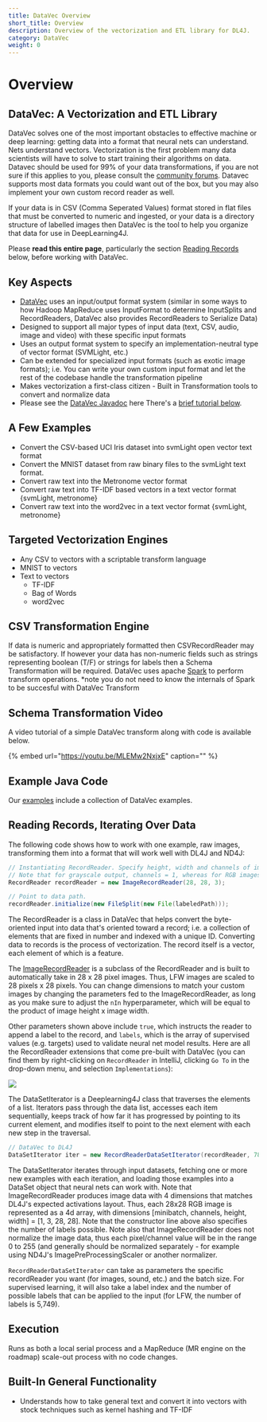 ```yaml
---
title: DataVec Overview
short_title: Overview
description: Overview of the vectorization and ETL library for DL4J.
category: DataVec
weight: 0
---
```


# Overview

## DataVec: A Vectorization and ETL Library

DataVec solves one of the most important obstacles to effective machine or deep learning: getting data into a format that neural nets can understand. Nets understand vectors. Vectorization is the first problem many data scientists will have to solve to start training their algorithms on data. Datavec should be used for 99% of your data transformations, if you are not sure if this applies to you, please consult the [community forums](https://community.konduit.ai/c/datavec/). Datavec supports most data formats you could want out of the box, but you may also implement your own custom record reader as well.

If your data is in CSV \(Comma Seperated Values\) format stored in flat files that must be converted to numeric and ingested, or your data is a directory structure of labelled images then DataVec is the tool to help you organize that data for use in DeepLearning4J.

Please **read this entire page**, particularly the section [Reading Records](overview.md#record) below, before working with DataVec.

## Key Aspects

* [DataVec](https://github.com/eclipse/deeplearning4j/tree/master/datavec) uses an input/output format system \(similar in some ways to how Hadoop MapReduce uses InputFormat to determine InputSplits and RecordReaders, DataVec also provides RecordReaders to Serialize Data\)
* Designed to support all major types of input data \(text, CSV, audio, image and video\) with these specific input formats
* Uses an output format system to specify an implementation-neutral type of vector format \(SVMLight, etc.\)
* Can be extended for specialized input formats \(such as exotic image formats\); i.e. You can write your own custom input format and let the rest of the codebase handle the transformation pipeline
* Makes vectorization a first-class citizen - Built in Transformation tools to convert and normalize data 
* Please see the [DataVec Javadoc](https://javadoc.io/doc/org.datavec/datavec-api/1.0.0-M1/index.html) here There's a [brief tutorial below](overview.md#tutorial). 

## A Few Examples

* Convert the CSV-based UCI Iris dataset into svmLight open vector text format
* Convert the MNIST dataset from raw binary files to the svmLight text format.
* Convert raw text into the Metronome vector format
* Convert raw text into TF-IDF based vectors in a text vector format {svmLight, metronome}
* Convert raw text into the word2vec in a text vector format {svmLight, metronome} 

## Targeted Vectorization Engines

* Any CSV to vectors with a scriptable transform language 
* MNIST to vectors
* Text to vectors
  * TF-IDF
  * Bag of Words
  * word2vec 

## CSV Transformation Engine

If data is numeric and appropriately formatted then CSVRecordReader may be satisfactory. If however your data has non-numeric fields such as strings representing boolean \(T/F\) or strings for labels then a Schema Transformation will be required. DataVec uses apache [Spark](http://spark.apache.org/) to perform transform operations. \*note you do not need to know the internals of Spark to be succesful with DataVec Transform

## Schema Transformation Video

A video tutorial of a simple DataVec transform along with code is available below.

{% embed url="https://youtu.be/MLEMw2NxjxE" caption="" %}

## Example Java Code

Our [examples](https://github.com/eclipse/deeplearning4j-examples) include a collection of DataVec examples.

## Reading Records, Iterating Over Data

The following code shows how to work with one example, raw images, transforming them into a format that will work well with DL4J and ND4J:

```java
// Instantiating RecordReader. Specify height, width and channels of images.
// Note that for grayscale output, channels = 1, whereas for RGB images, channels = 3
RecordReader recordReader = new ImageRecordReader(28, 28, 3);

// Point to data path. 
recordReader.initialize(new FileSplit(new File(labeledPath)));
```

The RecordReader is a class in DataVec that helps convert the byte-oriented input into data that's oriented toward a record; i.e. a collection of elements that are fixed in number and indexed with a unique ID. Converting data to records is the process of vectorization. The record itself is a vector, each element of which is a feature.

The [ImageRecordReader](https://github.com/eclipse/deeplearning4j/blob/master/datavec/datavec-data/datavec-data-image/src/main/java/org/datavec/image/recordreader/ImageRecordReader.java) is a subclass of the RecordReader and is built to automatically take in 28 x 28 pixel images. Thus, LFW images are scaled to 28 pixels x 28 pixels. You can change dimensions to match your custom images by changing the parameters fed to the ImageRecordReader, as long as you make sure to adjust the `nIn` hyperparameter, which will be equal to the product of image height x image width.

Other parameters shown above include `true`, which instructs the reader to append a label to the record, and `labels`, which is the array of supervised values \(e.g. targets\) used to validate neural net model results. Here are all the RecordReader extensions that come pre-built with DataVec \(you can find them by right-clicking on `RecordReader` in IntelliJ, clicking `Go To` in the drop-down menu, and selection `Implementations`\):

![](../.gitbook/assets/recordreader_extensions%20%281%29.png)

The DataSetIterator is a Deeplearning4J class that traverses the elements of a list. Iterators pass through the data list, accesses each item sequentially, keeps track of how far it has progressed by pointing to its current element, and modifies itself to point to the next element with each new step in the traversal.

```java
// DataVec to DL4J
DataSetIterator iter = new RecordReaderDataSetIterator(recordReader, 784, labels.size());
```

The DataSetIterator iterates through input datasets, fetching one or more new examples with each iteration, and loading those examples into a DataSet object that neural nets can work with. Note that ImageRecordReader produces image data with 4 dimensions that matches DL4J's expected activations layout. Thus, each 28x28 RGB image is represented as a 4d array, with dimensions \[minibatch, channels, height, width\] = \[1, 3, 28, 28\]. Note that the constructor line above also specifies the number of labels possible. Note also that ImageRecordReader does not normalize the image data, thus each pixel/channel value will be in the range 0 to 255 \(and generally should be normalized separately - for example using ND4J's ImagePreProcessingScaler or another normalizer.

`RecordReaderDataSetIterator` can take as parameters the specific recordReader you want \(for images, sound, etc.\) and the batch size. For supervised learning, it will also take a label index and the number of possible labels that can be applied to the input \(for LFW, the number of labels is 5,749\).

## Execution

Runs as both a local serial process and a MapReduce \(MR engine on the roadmap\) scale-out process with no code changes.

## Built-In General Functionality

* Understands how to take general text and convert it into vectors with stock techniques such as kernel hashing and TF-IDF


